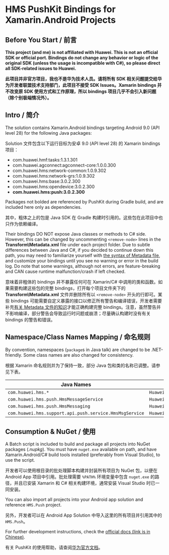 # HMS PushKit Bindings for Xamarin.Android Projects

## Before You Start / 前言

**This project (and me) is not affiliated with Huawei. This is not an official SDK or official port. Bindings do not change any behavior or logic of the original SDK (unless the usage is incompatible with C#), so please direct all SDK-related issues to Huawei.**

**此项目并非官方项目，我也不是华为技术人员。请将所有 SDK 相关问题提交给华为开发者联盟技术支持部门，此项目不接受 SDK Issues。Xamarin bindings 并不改变原 SDK 使用方式和工作原理，所以 bindings 项目几乎不会引入新问题（除个别极端情况外）。**

## Intro / 简介

The solution contains Xamarin.Android bindings targeting Android 9.0 (API level 28) for the following Java packages:

Solution 文件包含以下运行目标为安卓 9.0 (API level 28) 的 Xamarin bindings 项目：

- com.huawei.hmf:tasks:1.3.1.301
- com.huawei.agconnect:agconnect-core:1.0.0.300
- com.huawei.hms:network-common:1.0.9.302
- com.huawei.hms:network-grs:1.0.9.302
- com.huawei.hms:base:3.0.2.300
- com.huawei.hms:opendevice:3.0.2.300
- **com.huawei.hms:push:3.0.2.300**

Packages not bolded are referenced by PushKit during Gradle build, and are included here only as dependencies.

其中，粗体之上的包是 Java SDK 在 Gradle 构建时引用的。这些包在此项目中也只作为依赖编译。

Their bindings DO NOT expose Java classes or methods to C# side. However, this can be changed by uncommenting `<remove-node>` lines in the **Transform\Metadata.xml** file under each project folder. Due to subtle differences between Java and C#, if you decided to continue down this path, you may need to familiarize yourself with [the syntax of Metadata file](https://docs.microsoft.com/en-us/xamarin/android/platform/binding-java-library/customizing-bindings/java-bindings-metadata), and customize your bindings until you see no warning or error in the build log. Do note that some warnings, although not errors, are feature-breaking and CAN cause runtime malfunction/crash if left checked.

意味着非粗体的 bindings 并不暴露任何可在 Xamarin/C# 中调用的类和函数。如果需要构建这些包的完整 bindings，打开每个项目文件夹下的 **Transform\Metadata.xml** 文件并删除所有以 `<remove-node>` 开头的行即可。某些 bindings 可能需要自定义暴露的接口以修正所有警告和编译错误，开发者需要补充[有关 Metadata 文件的知识](https://docs.microsoft.com/en-us/xamarin/android/platform/binding-java-library/customizing-bindings/java-bindings-metadata)才能正确构建完整 bindings。注意，虽然警告并不影响编译，部分警告会导致运行时问题或崩溃；尽量确认构建时没有有关 bindings 的警告和错误。

## Namespace/Class Names Mapping / 命名规则

By convention, namespaces (`package`s in Java talk) are changed to be .NET-friendly. Some class names are also changed for consistency.

根据 Xamarin 命名规则并为了保持一致，部分 Java 包和类的名称已调整。请参见下表。

| Java Names | C# Names |
|-------------------------|--------------------|
| `com.huawei.hms.*` | `Huawei.HMS.*` |
| `com.huawei.hms.push.HmsMessageService` | `Huawei.HMS.Push.HMSMessageService` |
| `com.huawei.hms.push.HmsMessaging` | `Huawei.HMS.Push.HMSMessaging` |
| `com.huawei.hms.support.api.push.service.HmsMsgService` | `Huawei.HMS.Support.API.Push.Service.HMSMessageService` |

## Consumption & NuGet / 使用

A Batch script is included to build and package all projects into NuGet packages (*.nupkg*). You must have `nuget.exe` available on path, and have Xamarin.Android/C# build tools installed (preferably from Visual Studio), to use the script.

开发者可以使用根目录的批处理脚本构建并封装所有项目为 NuGet 包，以便在 Android App 项目中引用。批处理需要 `%PATH%` 环境变量中包含 `nuget.exe` 的路径，并且已安装 Xamarin 和 C# 相关构建环境，通常安装 Visual Studio 时已一同安装。

You can also import all projects into your Android app solution and reference `HMS.Push` project.

另外，开发者可以在 Android App Solution 中导入这里的所有项目并引用其中的 `HMS.Push`。

For further development instructions, check the [official docs (link is in Chinese)](https://developer.huawei.com/consumer/cn/service/hms/catalog/huaweipush_v3.html?page=hmssdk_huaweipush_devguide_client_v3).

有关 PushKit 的使用帮助，请查阅[华为官方文档](https://developer.huawei.com/consumer/cn/service/hms/catalog/huaweipush_v3.html?page=hmssdk_huaweipush_devguide_client_v3)。
